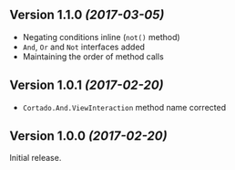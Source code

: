Version 1.1.0 *(2017-03-05)*
----------------------------

* Negating conditions inline (`not()` method)
* `And`, `Or` and `Not` interfaces added
* Maintaining the order of method calls

Version 1.0.1 *(2017-02-20)*
----------------------------

* `Cortado.And.ViewInteraction` method name corrected

Version 1.0.0 *(2017-02-20)*
----------------------------

Initial release.
